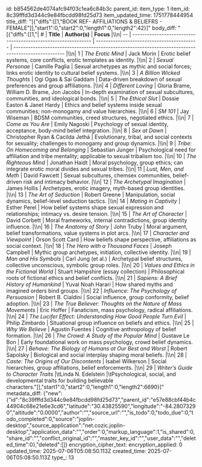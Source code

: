 id: b854562de4074afc94f03c1ea6c84b3c
parent_id: 
item_type: 1
item_id: 8c39fffd3d344c9e84fbcdd98fd25d73
item_updated_time: 1751778444954
title_diff: "[{\"diffs\":[[1,\"BOOK REF- AFFILIATIONS & BELIEFRS - FEMALE\"]],\"start1\":0,\"start2\":0,\"length1\":0,\"length2\":42}]"
body_diff: "[{\"diffs\":[[1,\"| #  | **Title**                                                     | **Author(s)**                              | **Focus**                                                                                           |\\\n| -- | ------------------------------------------------------------- | ------------------------------------------ | --------------------------------------------------------------------------------------------------- |\\\n| 1  | *The Erotic Mind*                                             | Jack Morin                                 | Erotic belief systems, core conflicts, erotic templates as identity.                                |\\\n| 2  | *Sexual Personae*                                             | Camille Paglia                             | Sexual archetypes as mythic and social forces; links erotic identity to cultural belief systems.    |\\\n| 3  | *A Billion Wicked Thoughts*                                   | Ogi Ogas & Sai Gaddam                      | Data-driven breakdown of sexual preferences and group affiliations.                                 |\\\n| 4  | *Different Loving*                                            | Gloria Brame, William D. Brame, Jon Jacobs | In-depth examination of sexual subcultures, communities, and ideological bonds.                     |\\\n| 5  | *The Ethical Slut*                                            | Dossie Easton & Janet Hardy                | Ethics and belief systems inside sexual communities; non-monogamy and value hierarchies.            |\\\n| 6  | *SM 101*                                                      | Jay Wiseman                                | BDSM communities, creed structures, negotiated ethics.                                              |\\\n| 7  | *Come as You Are*                                             | Emily Nagoski                              | Psychology of sexual identity, acceptance, body-mind belief integration.                            |\\\n| 8  | *Sex at Dawn*                                                 | Christopher Ryan & Cacilda Jethá           | Evolutionary, tribal, and social contexts for sexuality; challenges to monogamy and group dynamics. |\\\n| 9  | *Tribe: On Homecoming and Belonging*                          | Sebastian Junger                           | Psychological need for affiliation and tribe mentality; applicable to sexual tribalism too.         |\\\n| 10 | *The Righteous Mind*                                          | Jonathan Haidt                             | Moral psychology, group ethics; can integrate erotic moral divides and sexual tribes.               |\\\n| 11 | *Lust, Men, and Meth*                                         | David Fawcett                              | Sexual subcultures, chemsex communities, belief-driven risk and intimacy behavior.                  |\\\n| 12 | *The Archetypal Imagination*                                  | James Hollis                               | Archetypes, erotic imagery, myth-based group identities.                                            |\\\n| 13 | *The Art of Seduction*                                        | Robert Greene                              | Manipulation, social dynamics, belief-level seduction tactics.                                      |\\\n| 14 | *Mating in Captivity*                                         | Esther Perel                               | How belief systems shape sexual expression and relationships; intimacy vs. desire tension.          |\\\n| 15 | *The Art of Character*                                        | David Corbett                              | Moral frameworks, internal contradictions, group identity influence.                                |\\\n| 16 | *The Anatomy of Story*                                        | John Truby                                 | Moral argument, belief transformations, value systems in plot arcs.                                 |\\\n| 17 | *Character and Viewpoint*                                     | Orson Scott Card                           | How beliefs shape perspective, affiliations as social context.                                      |\\\n| 18 | *The Hero with a Thousand Faces*                              | Joseph Campbell                            | Mythic group archetypes, initiation, collective identity.                                           |\\\n| 19 | *Man and His Symbols*                                         | Carl Jung (et al.)                         | Archetypal belief structures, collective unconscious, symbolic group roles.                         |\\\n| 20 | *Values and Ethics in the Fictional World*                    | Stuart Hampshire (essay collection)        | Philosophical roots of fictional ethics and belief conflicts.                                       |\\\n| 21 | *Sapiens: A Brief History of Humankind*                       | Yuval Noah Harari                          | How shared myths and imagined orders bind groups.                                                   |\\\n| 22 | *Influence: The Psychology of Persuasion*                     | Robert B. Cialdini                         | Social influence, group conformity, belief adoption.                                                |\\\n| 23 | *The True Believer: Thoughts on the Nature of Mass Movements* | Eric Hoffer                                | Fanaticism, mass psychology, radical affiliations.                                                  |\\\n| 24 | *The Lucifer Effect: Understanding How Good People Turn Evil* | Philip Zimbardo                            | Situational group influence on beliefs and ethics.                                                  |\\\n| 25 | *Why We Believe*                                              | Agustin Fuentes                            | Cognitive anthropology of belief formation.                                                         |\\\n| 26 | *The Crowd: A Study of the Popular Mind*                      | Gustave Le Bon                             | Early foundational work on mass psychology, crowd belief dynamics.                                  |\\\n| 27 | *Behave: The Biology of Humans at Our Best and Worst*         | Robert Sapolsky                            | Biological and social interplay shaping moral beliefs.                                              |\\\n| 28 | *Caste: The Origins of Our Discontents*                       | Isabel Wilkerson                           | Social hierarchies, group affiliations, belief enforcements.                                        |\\\n| 29 | *Writer’s Guide to Character Traits* |\\tLinda N. Edelstein |\\tPsychological, social, and developmental traits for building believable characters.\"]],\"start1\":0,\"start2\":0,\"length1\":0,\"length2\":6690}]"
metadata_diff: {"new":{"id":"8c39fffd3d344c9e84fbcdd98fd25d73","parent_id":"e57e88cbf44b4c44904c68e21e6e3cd6","latitude":"30.43825590","longitude":"-84.28073290","altitude":"0.0000","author":"","source_url":"","is_todo":0,"todo_due":0,"todo_completed":0,"source":"joplin-desktop","source_application":"net.cozic.joplin-desktop","application_data":"","order":0,"markup_language":1,"is_shared":0,"share_id":"","conflict_original_id":"","master_key_id":"","user_data":"","deleted_time":0},"deleted":[]}
encryption_cipher_text: 
encryption_applied: 0
updated_time: 2025-07-06T05:08:50.113Z
created_time: 2025-07-06T05:08:50.113Z
type_: 13